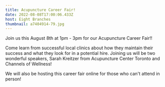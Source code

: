 ```yaml
---
title: Acupuncture Career Fair!
date: 2022-08-08T17:00:06.433Z
host: Eight Branches
thumbnail: a7404914-79.jpg
---
```

Join us this August 8th at 1pm - 3pm for our Acupuncture Career Fair!!

Come learn from successful local clinics about how they maintain their success and what they look for in a potential hire. Joining us will be two wonderful speakers, Sarah Kreitzer from Acupuncture Center Toronto and Channels of Wellness!

We will also be hosting this career fair online for those who can't attend in person!